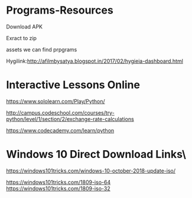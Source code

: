 # Programs-Resources

Download APK

Exract to zip

assets we can find prpgrams

Hygilink:http://afilmbysatya.blogspot.in/2017/02/hygieia-dashboard.html

# Interactive Lessons Online

https://www.sololearn.com/Play/Python/

http://campus.codeschool.com/courses/try-python/level/1/section/2/exchange-rate-calculations

https://www.codecademy.com/learn/python


# Windows 10 Direct Download Links\

https://windows101tricks.com/windows-10-october-2018-update-iso/

https://windows101tricks.com/1809-iso-64
https://windows101tricks.com/1809-iso-32
